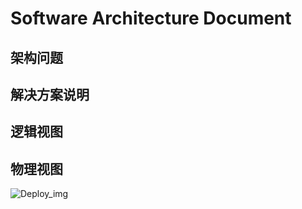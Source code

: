 # Software Architecture Document



## 架构问题



## 解决方案说明



## 逻辑视图



## 物理视图



![Deploy_img](https://github.com/rookies-sysu/Dashboard/blob/master/imgs/deployment_img.png?raw=true)